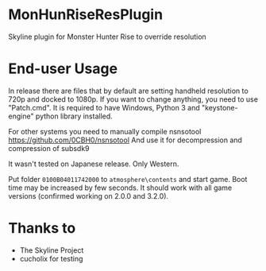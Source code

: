 # MonHunRiseResPlugin
Skyline plugin for Monster Hunter Rise to override resolution

# End-user Usage
In release there are files that by default are setting handheld resolution to 720p and docked to 1080p.
If you want to change anything, you need to use "Patch.cmd". It is required to have Windows, Python 3 and "keystone-engine" python library installed.

For other systems you need to manually compile nsnsotool
https://github.com/0CBH0/nsnsotool
And use it for decompression and compression of subsdk9

It wasn't tested on Japanese release. Only Western.

Put folder `0100B04011742000` to `atmosphere\contents` and start game.
Boot time may be increased by few seconds.
It should work with all game versions (confirmed working on 2.0.0 and 3.2.0).

# Thanks to
- The Skyline Project
- cucholix for testing